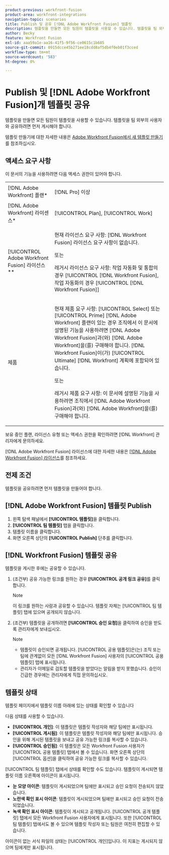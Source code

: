 ```yaml
---
product-previous: workfront-fusion
product-area: workfront-integrations
navigation-topic: scenarios
title: Publish 및 공유 [!DNL Adobe Workfront Fusion] 템플릿
description: 템플릿을 만들면 모든 팀원이 템플릿을 사용할 수 있습니다. 템플릿을 팀 외부의 사용자와 공유하려면 먼저 게시해야 합니다.
author: Becky
feature: Workfront Fusion
exl-id: aaa59a1e-aa16-41f5-9f56-ce0615c1b685
source-git-commit: 0915dcce45b271ee18cdd8af5db4f0eb01f3cced
workflow-type: tm+mt
source-wordcount: '583'
ht-degree: 0%

---
```


# Publish 및 [!DNL Adobe Workfront Fusion]개 템플릿 공유

템플릿을 만들면 모든 팀원이 템플릿을 사용할 수 있습니다. 템플릿을 팀 외부의 사용자와 공유하려면 먼저 게시해야 합니다.

템플릿 만들기에 대한 자세한 내용은 [Adobe Workfront Fusion에서 새 템플릿 만들기](../../../workfront-fusion/scenarios/templates/create-new-fusion-templates.md)를 참조하십시오.

## 액세스 요구 사항

이 문서의 기능을 사용하려면 다음 액세스 권한이 있어야 합니다.

<table style="table-layout:auto"> 
 <col> 
 <col> 
 <tbody> 
  <tr> 
    <td role="rowheader">[!DNL Adobe Workfront] 플랜*</td> 
   <td> <p>[!DNL Pro] 이상</p> </td> 
  </tr> 
  <tr data-mc-conditions=""> 
   <td role="rowheader">[!DNL Adobe Workfront] 라이센스*</td> 
   <td> <p>[!UICONTROL Plan], [!UICONTROL Work]</p> </td> 
  </tr> 
  <tr> 
   <td role="rowheader">[!UICONTROL Adobe Workfront Fusion] 라이선스**</td> 
  <td>
   <p>현재 라이선스 요구 사항: [!DNL Workfront Fusion] 라이선스 요구 사항이 없습니다.</p>
   <p>또는</p>
   <p>레거시 라이선스 요구 사항: 작업 자동화 및 통합의 경우 [!UICONTROL [!DNL Workfront Fusion], 작업 자동화의 경우 [!UICONTROL [!DNL Workfront Fusion]]</p>
   </td>    </tr> 
  </tr> 
  <tr> 
   <td role="rowheader">제품</td> 
   <td>
   <p>현재 제품 요구 사항: [!UICONTROL Select] 또는 [!UICONTROL Prime] [!DNL Adobe Workfront] 플랜이 있는 경우 조직에서 이 문서에 설명된 기능을 사용하려면 [!DNL Adobe Workfront Fusion]과(와) [!DNL Adobe Workfront]을(를) 구매해야 합니다. [!DNL Workfront Fusion]이(가) [!UICONTROL Ultimate] [!DNL Workfront] 계획에 포함되어 있습니다.</p>
   <p>또는</p>
   <p>레거시 제품 요구 사항: 이 문서에 설명된 기능을 사용하려면 조직에서 [!DNL Adobe Workfront Fusion]과(와) [!DNL Adobe Workfront]을(를) 구매해야 합니다.</p>
   </td> 
  </tr> 
 </tbody> 
</table>

보유 중인 플랜, 라이선스 유형 또는 액세스 권한을 확인하려면 [!DNL Workfront] 관리자에게 문의하세요.

[!DNL Adobe Workfront Fusion] 라이선스에 대한 자세한 내용은 [[!DNL Adobe Workfront Fusion] 라이선스](../../../workfront-fusion/get-started/license-automation-vs-integration.md)를 참조하세요.

## 전제 조건

템플릿을 공유하려면 먼저 템플릿을 만들어야 합니다.

## [!DNL Adobe Workfront Fusion] 템플릿 Publish

1. 왼쪽 탐색 패널에서 **[!UICONTROL 템플릿]**&#x200B;을 클릭합니다.
1. **[!UICONTROL 팀 템플릿]** 탭을 클릭합니다.
1. 템플릿 이름을 클릭합니다.
1. 화면 오른쪽 상단의 **[!UICONTROL Publish]** 단추를 클릭합니다.

## [!DNL Workfront Fusion] 템플릿 공유

템플릿을 게시한 후에는 공유할 수 있습니다.

1. (조건부) 공유 가능한 링크를 원하는 경우 **[!UICONTROL 공개 링크 공유]**&#x200B;를 클릭합니다.

   >[!NOTE]
   >
   >이 링크를 원하는 사람과 공유할 수 있습니다. 템플릿 자체는 [!UICONTROL 팀 템플릿] 탭에 있으며 공개되지 않습니다.

1. (조건부) 템플릿을 공개하려면 **[!UICONTROL 승인 요청]**&#x200B;을 클릭하여 승인을 받도록 관리자에게 보내십시오.

   >[!NOTE]
   >
   >* 템플릿이 승인되면 공개됩니다. [!UICONTROL 공용 템플릿]은(는) 조직 또는 팀에 관계없이 모든 [!DNL Workfront Fusion] 사용자의 [!UICONTROL 공용 템플릿] 탭에 표시됩니다.
   >* 관리자가 이메일로 검토할 템플릿을 받았다는 알림을 받지 못했습니다. 승인이 긴급한 경우에는 관리자에게 직접 문의하십시오.


## 템플릿 상태

템플릿 페이지에서 템플릿 이름 아래에 있는 상태를 확인할 수 있습니다

다음 상태를 사용할 수 있습니다.

* **[!UICONTROL 개인]**: 이 템플릿은 템플릿 작성자와 해당 팀에만 표시됩니다.
* **[!UICONTROL 게시됨]**: 이 템플릿은 템플릿 작성자와 해당 팀에만 표시됩니다. 승인을 위해 게시된 템플릿을 보내고 공유 가능한 링크를 복사할 수 있습니다.
* **[!UICONTROL 승인됨]**: 이 템플릿은 모든 Workfront Fusion 사용자가 [!UICONTROL 공용 템플릿] 탭에서 볼 수 있습니다. 화면 오른쪽 상단의 [!UICONTROL 옵션]을 클릭하여 공유 가능한 링크를 복사할 수 있습니다.

[!UICONTROL 팀 템플릿] 탭에서 상태를 확인할 수도 있습니다. 템플릿이 게시되면 템플릿 이름 오른쪽에 아이콘이 표시됩니다.

* **눈 모양 아이콘**: 템플릿이 게시되었으며 팀에만 표시되고 승인 요청이 전송되지 않았습니다.
* **노란색 확인 표시 아이콘**: 템플릿이 게시되었으며 팀에만 표시되고 승인 요청이 전송되었습니다.
* **녹색 확인 표시 아이콘**: 템플릿이 게시되고 공개됩니다. [!UICONTROL 공개 템플릿] 탭에서 모든 Workfront Fusion 사용자에게 표시됩니다. 또한 [!UICONTROL 팀 템플릿] 탭에서도 볼 수 있으며 템플릿 작성자 또는 팀원은 여전히 편집할 수 있습니다.

아이콘이 없는 서식 파일의 상태는 [!UICONTROL 개인]입니다. 이 지표는 게시되지 않으며 팀에게만 표시됩니다.
